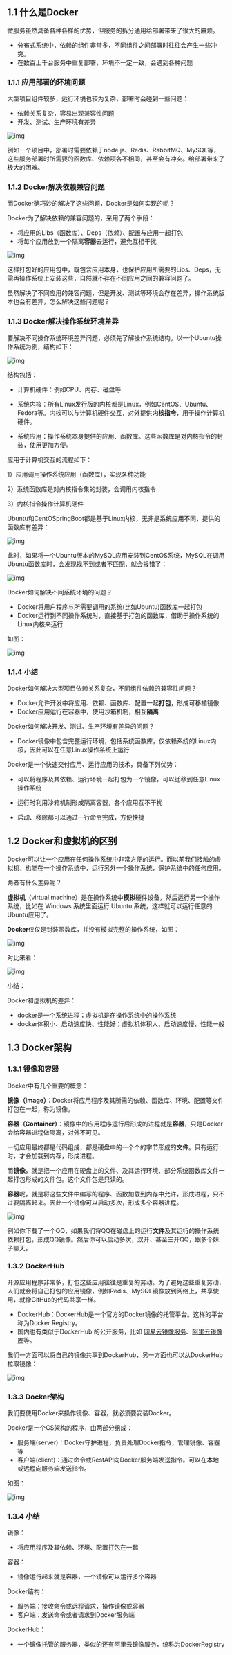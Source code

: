 ## 1.1 什么是Docker

微服务虽然具备各种各样的优势，但服务的拆分通用给部署带来了很大的麻烦。

- 分布式系统中，依赖的组件非常多，不同组件之间部署时往往会产生一些冲突。
- 在数百上千台服务中重复部署，环境不一定一致，会遇到各种问题

### 1.1.1 应用部署的环境问题

大型项目组件较多，运行环境也较为复杂，部署时会碰到一些问题：

-  依赖关系复杂，容易出现兼容性问题 
-  开发、测试、生产环境有差异 

![img](./assets/%E3%80%90Docker%E3%80%9100%EF%BC%9A%E8%AE%A4%E8%AF%86Docker/1637479410344-555cba31-45e4-43d1-9b5c-7150dd9a8bcb.png)



例如一个项目中，部署时需要依赖于node.js、Redis、RabbitMQ、MySQL等，这些服务部署时所需要的函数库、依赖项各不相同，甚至会有冲突。给部署带来了极大的困难。

### 1.1.2 Docker解决依赖兼容问题

而Docker确巧妙的解决了这些问题，Docker是如何实现的呢？

Docker为了解决依赖的兼容问题的，采用了两个手段：

-  将应用的Libs（函数库）、Deps（依赖）、配置与应用一起打包 
-  将每个应用放到一个隔离**容器**去运行，避免互相干扰 

![img](./assets/%E3%80%90Docker%E3%80%9100%EF%BC%9A%E8%AE%A4%E8%AF%86Docker/1637479443183-b0567a81-1561-46dd-830e-8d9eb4fe51c2.png)

这样打包好的应用包中，既包含应用本身，也保护应用所需要的Libs、Deps，无需再操作系统上安装这些，自然就不存在不同应用之间的兼容问题了。

虽然解决了不同应用的兼容问题，但是开发、测试等环境会存在差异，操作系统版本也会有差异，怎么解决这些问题呢？

### 1.1.3 Docker解决操作系统环境差异

要解决不同操作系统环境差异问题，必须先了解操作系统结构。以一个Ubuntu操作系统为例，结构如下：

![img](./assets/%E3%80%90Docker%E3%80%9100%EF%BC%9A%E8%AE%A4%E8%AF%86Docker/1637479452880-bee1a8b5-ec77-4d50-9e5a-5857dd580d0f.png)

结构包括：

- 计算机硬件：例如CPU、内存、磁盘等
- 系统内核：所有Linux发行版的内核都是Linux，例如CentOS、Ubuntu、Fedora等。内核可以与计算机硬件交互，对外提供**内核指令**，用于操作计算机硬件。

- 系统应用：操作系统本身提供的应用、函数库。这些函数库是对内核指令的封装，使用更加方便。



应用于计算机交互的流程如下：

1）应用调用操作系统应用（函数库），实现各种功能

2）系统函数库是对内核指令集的封装，会调用内核指令

3）内核指令操作计算机硬件

Ubuntu和CentOSpringBoot都是基于Linux内核，无非是系统应用不同，提供的函数库有差异：

![img](./assets/%E3%80%90Docker%E3%80%9100%EF%BC%9A%E8%AE%A4%E8%AF%86Docker/1637479463489-a5a5dd73-1e40-47d4-8a18-c6a8e75e7c0d.png)



此时，如果将一个Ubuntu版本的MySQL应用安装到CentOS系统，MySQL在调用Ubuntu函数库时，会发现找不到或者不匹配，就会报错了：

![img](./assets/%E3%80%90Docker%E3%80%9100%EF%BC%9A%E8%AE%A4%E8%AF%86Docker/1637479469967-1b0939a8-d4f4-4050-8a54-ffcda1ebd689.png)



Docker如何解决不同系统环境的问题？

- Docker将用户程序与所需要调用的系统(比如Ubuntu)函数库一起打包
- Docker运行到不同操作系统时，直接基于打包的函数库，借助于操作系统的Linux内核来运行

如图：

![img](./assets/%E3%80%90Docker%E3%80%9100%EF%BC%9A%E8%AE%A4%E8%AF%86Docker/1637479475823-5b9ca4d9-6b70-487c-838e-bee879852ac3.png)

### 1.1.4 小结

Docker如何解决大型项目依赖关系复杂，不同组件依赖的兼容性问题？

- Docker允许开发中将应用、依赖、函数库、配置一起**打包**，形成可移植镜像
- Docker应用运行在容器中，使用沙箱机制，相互**隔离**



Docker如何解决开发、测试、生产环境有差异的问题？

- Docker镜像中包含完整运行环境，包括系统函数库，仅依赖系统的Linux内核，因此可以在任意Linux操作系统上运行



Docker是一个快速交付应用、运行应用的技术，具备下列优势：

- 可以将程序及其依赖、运行环境一起打包为一个镜像，可以迁移到任意Linux操作系统
- 运行时利用沙箱机制形成隔离容器，各个应用互不干扰

- 启动、移除都可以通过一行命令完成，方便快捷



## 1.2 Docker和虚拟机的区别

Docker可以让一个应用在任何操作系统中非常方便的运行。而以前我们接触的虚拟机，也能在一个操作系统中，运行另外一个操作系统，保护系统中的任何应用。

两者有什么差异呢？

**虚拟机**（virtual machine）是在操作系统中**模拟**硬件设备，然后运行另一个操作系统，比如在 Windows 系统里面运行 Ubuntu 系统，这样就可以运行任意的Ubuntu应用了。

**Docker**仅仅是封装函数库，并没有模拟完整的操作系统，如图：

![img](./assets/%E3%80%90Docker%E3%80%9100%EF%BC%9A%E8%AE%A4%E8%AF%86Docker/1637479483877-a552ca79-7edb-4f1e-b21b-a26728758b26.png)

对比来看：

![img](./assets/%E3%80%90Docker%E3%80%9100%EF%BC%9A%E8%AE%A4%E8%AF%86Docker/1637479488380-f442ee65-6a15-49c7-a4cb-ebffa0d52ec5.png)

小结：

Docker和虚拟机的差异：

-  docker是一个系统进程；虚拟机是在操作系统中的操作系统 
-  docker体积小、启动速度快、性能好；虚拟机体积大、启动速度慢、性能一般 

## 1.3 Docker架构

### 1.3.1 镜像和容器

Docker中有几个重要的概念：

**镜像（Image）**：Docker将应用程序及其所需的依赖、函数库、环境、配置等文件打包在一起，称为镜像。

**容器（Container）**：镜像中的应用程序运行后形成的进程就是**容器**，只是Docker会给容器进程做隔离，对外不可见。



一切应用最终都是代码组成，都是硬盘中的一个个的字节形成的**文件**。只有运行时，才会加载到内存，形成进程。

而**镜像**，就是把一个应用在硬盘上的文件、及其运行环境、部分系统函数库文件一起打包形成的文件包。这个文件包是只读的。

**容器**呢，就是将这些文件中编写的程序、函数加载到内存中允许，形成进程，只不过要隔离起来。因此一个镜像可以启动多次，形成多个容器进程。

![img](./assets/%E3%80%90Docker%E3%80%9100%EF%BC%9A%E8%AE%A4%E8%AF%86Docker/1637479492954-2ea12a9a-de20-4d5d-b135-c9a4a7a3aaa0.png)

例如你下载了一个QQ，如果我们将QQ在磁盘上的运行**文件**及其运行的操作系统依赖打包，形成QQ镜像。然后你可以启动多次，双开、甚至三开QQ，跟多个妹子聊天。

### 1.3.2 DockerHub

开源应用程序非常多，打包这些应用往往是重复的劳动。为了避免这些重复劳动，人们就会将自己打包的应用镜像，例如Redis、MySQL镜像放到网络上，共享使用，就像GitHub的代码共享一样。

-  DockerHub：DockerHub是一个官方的Docker镜像的托管平台。这样的平台称为Docker Registry。 
-  国内也有类似于DockerHub 的公开服务，比如 [网易云镜像服务](https://c.163yun.com/hub)、[阿里云镜像库](https://cr.console.aliyun.com/)等。 

我们一方面可以将自己的镜像共享到DockerHub，另一方面也可以从DockerHub拉取镜像：

![img](./assets/%E3%80%90Docker%E3%80%9100%EF%BC%9A%E8%AE%A4%E8%AF%86Docker/1637479497726-0bd6e579-f1d2-468c-a283-7a17bf69bdd8.png)

### 1.3.3 Docker架构

我们要使用Docker来操作镜像、容器，就必须要安装Docker。

Docker是一个CS架构的程序，由两部分组成：

-  服务端(server)：Docker守护进程，负责处理Docker指令，管理镜像、容器等 
-  客户端(client)：通过命令或RestAPI向Docker服务端发送指令。可以在本地或远程向服务端发送指令。 

如图：

![img](./assets/%E3%80%90Docker%E3%80%9100%EF%BC%9A%E8%AE%A4%E8%AF%86Docker/1637479503078-46d7d206-9b96-4ed8-bc49-4a64b0e6e716.png)

### 1.3.4 小结

镜像：

- 将应用程序及其依赖、环境、配置打包在一起

容器：

- 镜像运行起来就是容器，一个镜像可以运行多个容器

Docker结构：

-  服务端：接收命令或远程请求，操作镜像或容器 
-  客户端：发送命令或者请求到Docker服务端 

DockerHub：

- 一个镜像托管的服务器，类似的还有阿里云镜像服务，统称为DockerRegistry